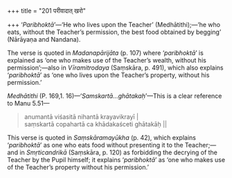 +++
title = "201 परीवादात् खरो"

+++
‘*Paribhoktā*’—‘He who lives upon the Teacher’ (Medhātithi);—‘he who
eats, without the Teacher’s permission, the best food obtained by
begging’ (Nārāyaṇa and Nandana).

The verse is quoted in *Madanapārijāta* (p. 107) where ‘*paribhoktā*’ is
explained as ‘one who makes use of the Teacher’s wealth, without his
permission’;—also in *Vīramitrodaya* (Saṃskāra, p. 491), which also
explains ‘*paribhoktā*’ as ‘one who lives upon the Teacher’s property,
without his permission.’

*Medhātithi* (P. 169,1. 16)—‘*Samskartā...ghātakaḥ*’—This is a clear
reference to Manu 5.51—

> anumantā viśasitā nihantā krayavikrayī \|  
> saṃskartā copahartā ca khādakaśceti ghātakāḥ \|\|

This verse is quoted in *Saṃskāramayūkha* (p. 42), which explains
‘*paribhoktā*’ as one who eats food without presenting it to the
Teacher;—and in *Smṛticandrikā* (Saṃskāra, p. 120) as forbidding the
decrying of the Teacher by the Pupil himself; it explains ‘*paribhoktā*’
as ‘one who makes use of the Teacher’s property without his permission.’


